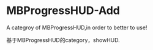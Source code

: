 # MBProgressHUD-Add
A categroy of MBProgressHUD,in order to better to use!

基于MBProgressHUD的category，showHUD.
